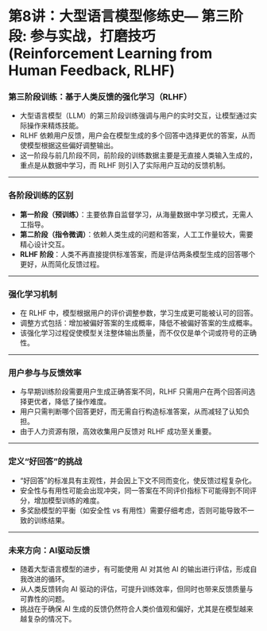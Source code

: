 # 第8讲：大型语言模型修练史— 第三阶段: 参与实战，打磨技巧(Reinforcement Learning from Human Feedback, RLHF)

### 第三阶段训练：基于人类反馈的强化学习（RLHF）

* 大型语言模型（LLM）的第三阶段训练强调与用户的实时交互，让模型通过实际操作来精炼技能。
* RLHF 依赖用户反馈，用户会在模型生成的多个回答中选择更优的答案，从而使模型根据这些偏好调整输出。
* 这一阶段与前几阶段不同，前阶段的训练数据主要是无直接人类输入生成的，重点是从数据中学习，而 RLHF 则引入了实际用户互动的反馈机制。

---

### 各阶段训练的区别

* **第一阶段（预训练）**：主要依靠自监督学习，从海量数据中学习模式，无需人工指导。
* **第二阶段（指令微调）**：依赖人类生成的问题和答案，人工工作量较大，需要精心设计交互。
* **RLHF 阶段**：人类不再直接提供标准答案，而是评估两条模型生成的回答哪个更好，从而简化反馈过程。

---

### 强化学习机制

* 在 RLHF 中，模型根据用户的评价调整参数，学习生成更可能被认可的回答。
* 调整方式包括：增加被偏好答案的生成概率，降低不被偏好答案的生成概率。
* 该强化学习过程促使模型关注整体输出质量，而不仅仅是单个词或符号的正确性。

---

### 用户参与与反馈效率

* 与早期训练阶段需要用户生成正确答案不同，RLHF 只需用户在两个回答间选择更优者，降低了操作难度。
* 用户只需判断哪个回答更好，而无需自行构造标准答案，从而减轻了认知负担。
* 由于人力资源有限，高效收集用户反馈对 RLHF 成功至关重要。

---

### 定义“好回答”的挑战

* “好回答”的标准具有主观性，并会因上下文不同而变化，使反馈过程复杂化。
* 安全性与有用性可能会出现冲突，同一答案在不同评价指标下可能得到不同评分，增加模型训练的难度。
* 多奖励模型的平衡（如安全性 vs 有用性）需要仔细考虑，否则可能导致不一致的训练结果。

---

### 未来方向：AI驱动反馈

* 随着大型语言模型的进步，有可能使用 AI 对其他 AI 的输出进行评估，形成自我改进的循环。
* 从人类反馈转向 AI 驱动的评估，可提升训练效率，但同时也带来反馈质量与可靠性的问题。
* 挑战在于确保 AI 生成的反馈仍然符合人类价值观和偏好，尤其是在模型越来越复杂的情况下。
